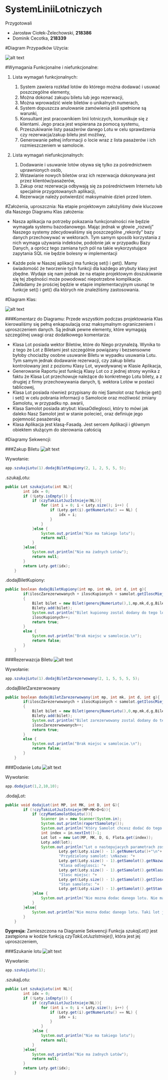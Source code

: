 # SystemLiniiLotniczych

Przygotowali
 * Jarosław Ciołek-Żelechowski, **218386**
 * Dominik Cecotka, **218339**

#Diagram Przypadków Użycia:

![alt text](http://i.imgur.com/fGRJDJq.png "Logo Title Text 1")


#Wymagania Funkcjonalne i niefunkcjonalne:
1. Lista wymagań funkcjonalnych:
	1. System zawiera rozkład lotów do którego można dodawać i usuwać poszczególne
elementy,
	2. Można dokonać zakupu biletu lub jego rezerwacji,
	3. Można wprowadzić wiele biletów o unikalnych numerach,
	4. System dopuszcza anulowanie zamówienia jeśli spełnione są warunki,
	5. Konsultant jest pracownikiem linii lotniczych, komunikuje się z klientami. Jego praca jest wspierana za pomocą systemu,
	6. Przeszukiwanie listy pasażerów danego Lotu w celu sprawdzenia czy rezerwacja/zakup biletu jest możliwy,
	7. Generowanie pełnej informacji o locie wraz z lista pasażerów i ich rozmieszczeniem w samolocie.

2. Lista wymagań niefunkcjonalnych:
	1. Dodawanie i usuwanie lotów obywa się tylko za pośrednictwem uprawnionych osób,
	2. Wstawianie nowych biletów oraz ich rezerwacja dokonywana jest przez klientów/pasażerów,
	3. Zakup oraz rezerwacja odbywają się za pośrednictwem Internetu lub specjalnie przygotowanych aplikacji,
	4. Rezerwacje należy potwierdzić maksymalnie dzień przed lotem.

#Założenia, uproszcznia:
Na etapie projektowym założyliśmy dwie kluczowe dla Naszego Diagramu Klas założenia:

 * Nasza aplikacja na potrzeby pokazania funkcjonalności nie będzie wymagała systemu bazodanowego. Mając jednak w głowie „rozwój” Naszego systemy zdecydowaliśmy się poszczególne „rekordy” bazy danych przechowywać w wektorach. Tym samym sposób korzystania z nich wymaga używania indeksów, podobnie jak w przypadku Bazy Danych, a oprócz tego zamiana tych pól na takie wykorzystujące zapytania SQL nie będzie bolesny w implementacji

 * Każde pole w Naszej aplikacji ma funkcję set() i get(). Mamy świadomość że tworzenie tych funkcji dla każdego atrybuty klasy jest zbędne. Wydaje się nam jednak że na etapie projektowym doszukiwanie się tej zbędności może powodować niepotrzebne komplikacje. Zakładamy że prościej będzie w etapie implementacyjnym usunąć te funkcje set() i get() dla których nie znaleźliśmy zastosowania.

#Diagram Klas:

![alt text](http://i.imgur.com/G160Ic5.png "Logo Title Text 1")

###Komentarz do Diagramu:
Przede wszystkim podczas projektowania Klas kierowaliśmy się pełną enkapsulacją oraz maksymalnym ograniczeniem i uproszczeniem danych. Są jednak pewne elementy, które wymagają szczególnej uwagi oraz dodatkowego komentarza:
 * Klasa Lot posiada wektor Biletów, które do Niego przynależą. Wynika to z tego że Lot z Biletami jest szczególnie powiązany i bezsensowne byłoby chociażby osobne usuwanie Biletu w wypadku usuwania Lotu. Tym samym jednak dodawanie rezerwacji, czy zakup biletu kontrolowany jest z poziomu Klasy Lot, wywoływanej w Klasie Aplikacja,
 * Generowanie Raportu jest funkcją Klasy Lot co z jednej strony wynika z faktu że Klasa Lot przechowuje należące do konkretnego Lotu bilety, a z drugiej z firmy przechowywania danych, tj. wektora Lotów w postaci tablicowej,
 * Klasa Lot posiada również przypisany do niej Samolot oraz funkcje get() i set() w celu pobrania informacji o Samolocie oraz możliwość zmiany Samolotu, w przypadku np. awarii,
 * Klasa Samolot posiada atrybut: klasaOdleglosci, który to mówi jak daleko Nasz Samolot jest w stanie polecieć, oraz definiuje jego pojemność pasażerską
 * Klasa Aplikacja jest klasą-Fasadą. Jest sercem Aplikacji i głównym obiektem służącym do sterowania całością

#Diagramy Sekwencji:

###Zakup Biletu
![alt text](http://i.imgur.com/KKEEm8a.png "Logo Title Text 1")

Wywołanie:
```java
app.szukajLotu(1).dodajBiletKupiony(2, 1, 2, 5, 5, 5);
```
.szukajLotu:
```java
public Lot szukajLotu(int NL){
        int idx = 0;
        if (!Loty.isEmpty()) {
			if (czyTakiLotJuzIstnieje(NL)){
				for (int i = 0; i < Loty.size(); i++) {
					if (Loty.get(i).getNumerLotu() == NL) {
						idx = i;
					}
				}
			}else {
				System.out.println("Nie ma takiego lotu");
				return null;
			}
        }else{
			System.out.println("Nie ma żadnych Lotów");
            return null;
        }
        return Loty.get(idx);
    }
```
.dodajBiletKupiony:
```java
public boolean dodajBiletKupiony(int mp, int mk, int d, int g){
        if(iloscZarezerwowanych + iloscKupionych < samolot.getIloscMiejsc())
        {
            Bilet bilet = new Bilet(generujNumerLotu(),1,mp,mk,d,g,Bilety.size()+1);
            Bilety.add(bilet);
            System.out.println("Bilet kupionoy zostal dodany do tego lotu.\n");
            iloscKupionych++;
            return true;
        }
        else {
            System.out.println("Brak miejsc w samolocie.\n");
            return false;
        }
    }
```

###Rezerwazcja Biletu
![alt text](http://i.imgur.com/QmEfPWl.png "Logo Title Text 1")

Wywołanie:
```java
app.szukajLotu(1).dodajBiletZarezerwowany(2, 1, 5, 5, 5, 5);
```

.dodajBiletZarezerwowany
```java
public boolean dodajBiletZarezerwowany(int mp, int mk, int d, int g){
        if(iloscZarezerwowanych + iloscKupionych < samolot.getIloscMiejsc())
        {
            Bilet bilet = new Bilet(generujNumerLotu(),0,mp,mk,d,g,Bilety.size()+1);
            Bilety.add(bilet);
            System.out.println("Bilet zarezerwowany zostal dodany do tego lotu.\n");
            iloscZarezerwowanych++;
            return true;
        }
        else {
            System.out.println("Brak miejsc w samolocie.\n");
            return false;
        }
    }
```

###Dodanie Lotu
![alt text](http://i.imgur.com/MYjiHPd.png "Logo Title Text 1")

Wywołanie:
```java
app.dodajLot(1,2,10,10);
```

.dodajLot:
```java
public void dodajLot(int MP, int MK, int D, int G){
		if (!czyTakiLotJuzIstnieje(MP+MK+D+G)){
			if (czyMamSamolotDoLotu()){
				Scanner in = new Scanner(System.in);
				System.out.println(raportSamoloty());
				System.out.println("Który Samolot chcesz dodać do tego lotu? ");
				int index = in.nextInt()-1;
				Lot lot = new Lot(MP, MK, D, G, Flota.get(index));
				Loty.add(lot);
				System.out.println("Lot o nastepujacych parametrach zostal dodany: \nNumer lotu: "+
						Loty.get(Loty.size() - 1).getNumerLotu()+"\n"+
						"Przydzielony samolot: \nNazwa: "+
						Loty.get(Loty.size() - 1).getSamolot().getNazwa()+"\n"+
						"Klasa odleglosci: "+
						Loty.get(Loty.size() - 1).getSamolot().getKlasaOdleglosci()+"\n"+
						"Ilosc miejsc: "+
						Loty.get(Loty.size() - 1).getSamolot().getIloscMiejsc()+"\n"+
						"Stan samolotu: "+
						Loty.get(Loty.size() - 1).getSamolot().getStan()+"\n");
			}else {
				System.out.println("Nie mozna dodac danego lotu. Nie mamy dla niego Samolotu");
			}
		}else{
			System.out.println("Nie mozna dodac danego lotu. Taki lot juz istnieje");
		}
    }
```

**Dygresja:** Zamieszczona na Diagramie Sekwencji Funkcja *szukajLot()* jest zastępiona w kodzie funkcją *czyTakiLotJuzIstnieje()*, która jest jej uproszczeniem,


###Szukanie lotu
![alt text](http://i.imgur.com/lRpgFHh.png "Logo Title Text 1")

Wywołanie:
```java
app.szukajLotu(1);
```

.szukajLotu:
```java
public Lot szukajLotu(int NL){
        int idx = 0;
        if (!Loty.isEmpty()) {
			if (czyTakiLotJuzIstnieje(NL)){
				for (int i = 0; i < Loty.size(); i++) {
					if (Loty.get(i).getNumerLotu() == NL) {
						idx = i;
					}
				}
			}else {
				System.out.println("Nie ma takiego lotu");
				return null;
			}
        }else{
			System.out.println("Nie ma żadnych Lotów");
            return null;
        }
        return Loty.get(idx);
    }
```
